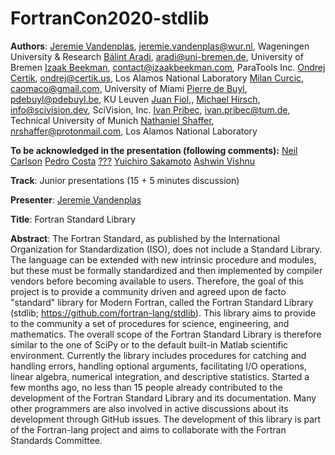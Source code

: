 # FortranCon2020-stdlib

**Authors**:
[Jeremie Vandenplas](https://github.com/jvdp1), jeremie.vandenplas@wur.nl, Wageningen University & Research
[Bálint Aradi](https://github.com/aradi), aradi@uni-bremen.de, University of Bremen
[Izaak Beekman](https://github.com/zbeekman), contact@izaakbeekman.com, ParaTools Inc.
[Ondrej Certik](https://github.com/certik), ondrej@certik.us, Los Alamos National Laboratory
[Milan Curcic](https://github.com/milancuric), caomaco@gmail.com, University of Miami
[Pierre de Buyl](https://github.com/pdebuyl), pdebuyl@pdebuyl.be, KU Leuven
[Juan Fiol](https://github.com/fiolj),,
[Michael Hirsch](https://github.com/scivision), info@scivision.dev, SciVision, Inc.
[Ivan Pribec](https://github.com/ivan-pi), ivan.pribec@tum.de, Technical University of Munich
[Nathaniel Shaffer](https://github.com/nshaffer), nrshaffer@protonmail.com, Los Alamos National Laboratory

**To be acknowledged in the presentation (following comments):**
[Neil Carlson](https://github.com/nncarlson)
[Pedro Costa](https://github.com/p-costa)
[???](https://github.com/JHenneberg)
[Yuichiro Sakamoto](https://github.com/sakamoti)
[Ashwin Vishnu](https://github.com/ashwinvis)

**Track**: Junior presentations (15 + 5 minutes discussion)

**Presenter**: [Jeremie Vandenplas](https://github.com/jvdp1)

**Title**: Fortran Standard Library

**Abstract**:
The Fortran Standard, as published by the International Organization for Standardization (ISO), does not include a Standard Library.
The language can be extended with new intrinsic procedure and modules, but these must be formally standardized and then implemented by compiler vendors before becoming available to users.
Therefore, the goal of this project is to provide a community driven and agreed upon de facto "standard" library for Modern Fortran, called the Fortran Standard Library (stdlib; https://github.com/fortran-lang/stdlib).
This library aims to provide to the community a set of procedures for science, engineering, and mathematics.
The overall scope of the Fortran Standard Library is therefore similar to the one of SciPy or to the default built-in Matlab scientific environment.
Currently the library includes procedures for catching and handling errors, handling optional arguments, facilitating I/O operations, linear algebra, numerical integration, and descriptive statistics.
Started a few months ago, no less than 15 people already contributed to the development of the Fortran Standard Library and its documentation.
Many other programmers are also involved in active discussions about its development through GitHub issues.
The development of this library is part of the Fortran-lang project and aims to collaborate with the Fortran Standards Committee.
